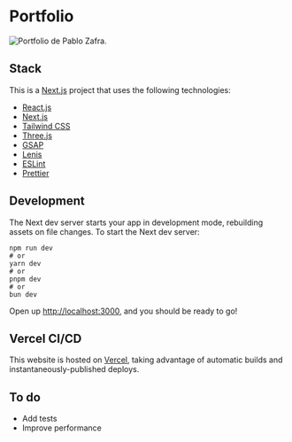 # Portfolio

![Portfolio de Pablo Zafra.](https://pablozafra.dev/media/og-main-img.jpg)

## Stack

This is a [Next.js](https://nextjs.org/) project that uses the following technologies:

- [React.js](https://react.dev/)
- [Next.js](https://nextjs.org/)
- [Tailwind CSS](https://tailwindcss.com/)
- [Three.js](https://threejs.org/)
- [GSAP](https://gsap.com/)
- [Lenis](https://lenis.darkroom.engineering/)
- [ESLint](https://eslint.org/)
- [Prettier](https://prettier.io/)

## Development

The Next dev server starts your app in development mode, rebuilding assets on file changes. To start the Next dev server:

```
npm run dev
# or
yarn dev
# or
pnpm dev
# or
bun dev
```

Open up [http://localhost:3000](http://localhost:3000), and you should be ready to go!

## Vercel CI/CD

This website is hosted on [Vercel](https://vercel.com/), taking advantage of automatic builds and instantaneously-published deploys.

## To do

- Add tests
- Improve performance
